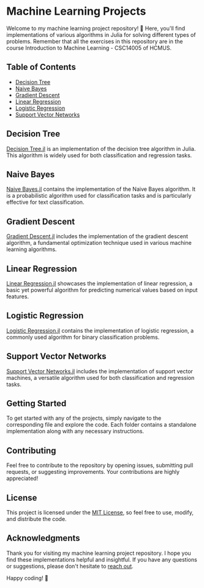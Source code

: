 # Machine Learning Projects

Welcome to my machine learning project repository! 🚀 Here, you'll find implementations of various algorithms in Julia for solving different types of problems.
Remember that all the exercises in this repository are in the course Introduction to Machine Learning - CSC14005 of HCMUS.

## Table of Contents

- [Decision Tree](#decision-tree)
- [Naive Bayes](#naive-bayes)
- [Gradient Descent](#gradient-descent)
- [Linear Regression](#linear-regression)
- [Logistic Regression](#logistic-regression)
- [Support Vector Networks](#support-vector-networks)

## Decision Tree

[Decision Tree.jl](Decision%20Tree.jl) is an implementation of the decision tree algorithm in Julia. This algorithm is widely used for both classification and regression tasks.

## Naive Bayes

[Naive Bayes.jl](Naive%20Bayes.jl) contains the implementation of the Naive Bayes algorithm. It is a probabilistic algorithm used for classification tasks and is particularly effective for text classification.

## Gradient Descent

[Gradient Descent.jl](Gradient%20Descent.jl) includes the implementation of the gradient descent algorithm, a fundamental optimization technique used in various machine learning algorithms.

## Linear Regression

[Linear Regression.jl](Linear%20Regression.jl) showcases the implementation of linear regression, a basic yet powerful algorithm for predicting numerical values based on input features.

## Logistic Regression

[Logistic Regression.jl](Logistic%20Regression.jl) contains the implementation of logistic regression, a commonly used algorithm for binary classification problems.

## Support Vector Networks

[Support Vector Networks.jl](Support%20Vector%20Networks.jl) includes the implementation of support vector machines, a versatile algorithm used for both classification and regression tasks.

## Getting Started

To get started with any of the projects, simply navigate to the corresponding file and explore the code. Each folder contains a standalone implementation along with any necessary instructions.

## Contributing

Feel free to contribute to the repository by opening issues, submitting pull requests, or suggesting improvements. Your contributions are highly appreciated!

## License

This project is licensed under the [MIT License](LICENSE), so feel free to use, modify, and distribute the code.

## Acknowledgments

Thank you for visiting my machine learning project repository. I hope you find these implementations helpful and insightful. If you have any questions or suggestions, please don't hesitate to [reach out](mailto:vovanhoang19022002@gmail.com).

Happy coding! 🚀
